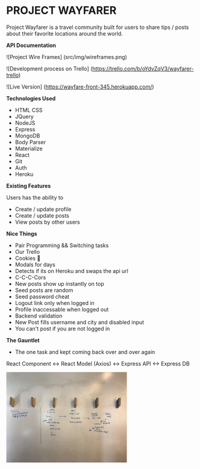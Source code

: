 # PROJECT WAYFARER

Project Wayfarer is a travel community built for users to share tips / posts about their favorite locations around the world.

**API Documentation**

![Project Wire Frames] (src/img/wireframes.png)

![Development process on Trello] (https://trello.com/b/oYdvZqV3/wayfarer-trello)

![Live Version] (https://wayfare-front-345.herokuapp.com/)

**Technologies Used**

- HTML CSS
- JQuery
- NodeJS
- Express
- MongoDB
- Body Parser
- Materialize
- React
- Git
- Auth
- Heroku

**Existing Features**

Users has the ability to
- Create / update profile
- Create / update posts
- View posts by other users

**Nice Things**

- Pair Programming && Switching tasks
- Our Trello
- Cookies 🍪
- Modals for days
- Detects if its on Heroku and swaps the api url
- C-C-C-Cors
- New posts show up instantly on top
- Seed posts are random
- Seed password cheat
- Logout link only when logged in
- Profile inaccessable when logged out
- Backend validation
- New Post fills username and city and disabled input
- You can't post if you are not logged in

**The Gauntlet**
- The one task and kept coming back over and over again

React Component <-> React Model (Axios) <-> Express API <-> Express DB

![Master this](src/img/gauntlet.jpg)
